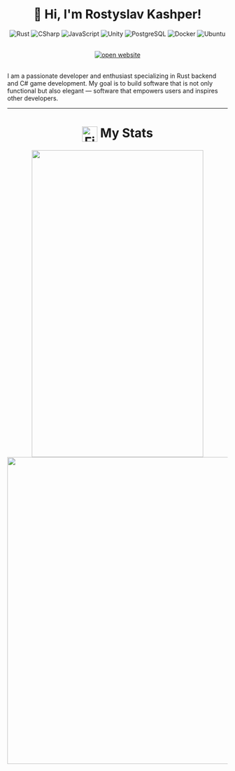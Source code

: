 <div align="center"><h1>👋 Hi, I'm Rostyslav Kashper!</h1>

![Rust](https://img.shields.io/badge/Rust-B7410E?style=flat-square&logo=rust&logoColor=white)
![CSharp](https://img.shields.io/badge/CSharp-512BD4?style=flat-square&logo=dotnet&logoColor=white)
![JavaScript](https://img.shields.io/badge/JavaScript-F7DF1E?style=flat-square&logo=javascript&logoColor=black)
![Unity](https://img.shields.io/badge/Unity-F5F5F5?style=flat-square&logo=unity&logoColor=000000)
![PostgreSQL](https://img.shields.io/badge/PostgreSQL-164EAA?style=flat-square&logo=postgresql&logoColor=white)
![Docker](https://img.shields.io/badge/Docker-2496ED?style=flat-square&logo=docker&logoColor=white)
![Ubuntu](https://img.shields.io/badge/Ubuntu-E95420?style=flat-square&logo=ubuntu&logoColor=white)

<br>
<a href="https://fantrs.github.io/my-website/" target="_blank">
    <img src="https://img.shields.io/badge/||_‎_‎_‎_‎_OPEN WEBSITE_‎_‎_‎_‎||-0969DA?style=for-the-badge&logoColor=white" alt="open website">
  </a><br><br>
</div>

I am a passionate developer and enthusiast specializing in Rust backend and C# game development. My goal is to build software that is not only functional but also elegant — software that empowers users and inspires other developers.

---

<h1 align="center" style="border-bottom: 0 !important;">
  <img src="https://raw.githubusercontent.com/Tarikul-Islam-Anik/Animated-Fluent-Emojis/master/Emojis/Travel%20and%20places/Fire.png" alt="Fire" width="35" height="35" style="vertical-align: middle !important;" />
  My Stats
</h1>

<div align="center">
  <img width="392" height="700" src="https://github-readme-stats.vercel.app/api?username=FantRS&show_icons=true&theme=vision-friendly-dark&border_radius=10" />
  <img height="700" src="https://github-readme-stats.vercel.app/api/top-langs/?username=FantRS&layout=compact&theme=vision-friendly-dark&border_radius=10&card_width=360" />
    <br><br>
</div>

